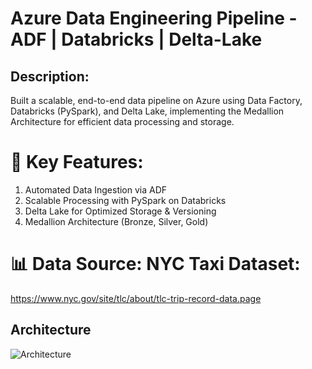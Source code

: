 # Azure Data Engineering Pipeline - ADF | Databricks | Delta-Lake
## Description:
Built a scalable, end-to-end data pipeline on Azure using Data Factory, Databricks (PySpark), and Delta Lake, implementing the Medallion Architecture for efficient data processing and storage.

# 🔹 Key Features:
1) Automated Data Ingestion via ADF
2) Scalable Processing with PySpark on Databricks
3) Delta Lake for Optimized Storage & Versioning
4) Medallion Architecture (Bronze, Silver, Gold)

# 📊 Data Source: NYC Taxi Dataset: 
https://www.nyc.gov/site/tlc/about/tlc-trip-record-data.page

## Architecture
![Architecture](https://github.com/user-attachments/assets/8630af6a-2f29-4f4d-a3a3-f09b83d5ade4)
